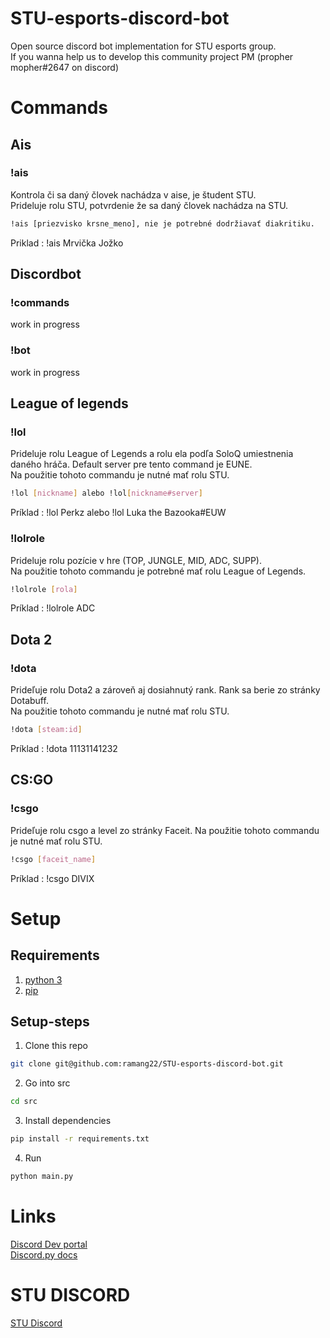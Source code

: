 # STU-esports-discord-bot
Open source discord bot implementation for STU esports group.  
If you wanna help us to develop this community project PM (propher mopher#2647 on discord)  

# Commands

## Ais

### !ais

Kontrola či sa daný človek nachádza v aise, je študent STU.  
Prideluje rolu STU, potvrdenie že sa daný človek nachádza na STU.  

```bash
!ais [priezvisko krsne_meno], nie je potrebné dodržiavať diakritiku.  
```

Priklad : !ais Mrvička Jožko  

## Discordbot

### !commands

work in progress

### !bot

work in progress

## League of legends

### !lol

Prideluje rolu League of Legends a rolu ela podľa SoloQ umiestnenia daného hráča. Default server pre tento command je EUNE.  
Na použitie tohoto commandu je nutné mať rolu STU.

```bash
!lol [nickname] alebo !lol[nickname#server]  
```

Príklad : !lol Perkz alebo !lol Luka the Bazooka#EUW  

### !lolrole

Prideluje rolu pozície v hre (TOP, JUNGLE, MID, ADC, SUPP).  
Na použitie tohoto commandu je potrebné mať rolu League of Legends.  

```bash
!lolrole [rola] 
```

Príklad : !lolrole ADC

## Dota 2

### !dota

Prideľuje rolu Dota2 a zároveň aj dosiahnutý rank. Rank sa berie zo stránky Dotabuff.  
Na použitie tohoto commandu je nutné mať rolu STU.

```bash
!dota [steam:id]
```

Príklad : !dota 11131141232

## CS:GO

### !csgo

Prideľuje rolu csgo a level zo stránky Faceit.
Na použitie tohoto commandu je nutné mať rolu STU.  

```bash
!csgo [faceit_name]
```

Príklad : !csgo DIVIX  


# Setup

## Requirements
1. [python 3](https://www.python.org/)
2. [pip](https://pypi.org/project/pip/)

## Setup-steps
1. Clone this repo
```bash
git clone git@github.com:ramang22/STU-esports-discord-bot.git
```
2. Go into src
```bash
cd src
```
3. Install dependencies
```bash
pip install -r requirements.txt
```
4. Run 
```bash
python main.py
```

# Links
[Discord Dev portal](https://discordapp.com/developers/applications/)  
[Discord.py docs](https://discordpy.readthedocs.io/en/latest/)
# STU DISCORD

[STU Discord](https://discord.gg/dvwGwMd)
